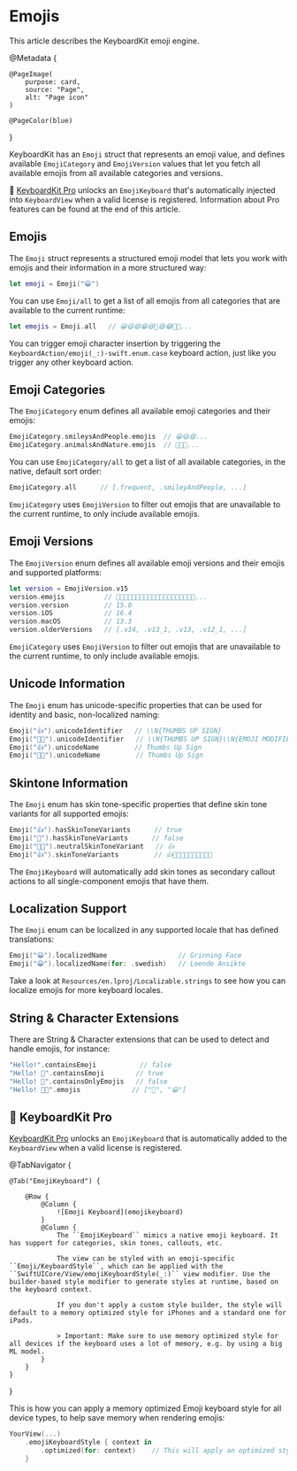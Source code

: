 # Emojis

This article describes the KeyboardKit emoji engine.

@Metadata {
    
    @PageImage(
        purpose: card,
        source: "Page",
        alt: "Page icon"
    )
    
    @PageColor(blue)
}

KeyboardKit has an ``Emoji`` struct that represents an emoji value, and defines available ``EmojiCategory`` and ``EmojiVersion`` values that let you fetch all available emojis from all available categories and versions.

👑 [KeyboardKit Pro][Pro] unlocks an ``EmojiKeyboard`` that's automatically injected into ``KeyboardView`` when a valid license is registered. Information about Pro features can be found at the end of this article.



## Emojis

The ``Emoji`` struct represents a structured emoji model that lets you work with emojis and their information in a more structured way:

```swift
let emoji = Emoji("😀")
```

You can use ``Emoji/all`` to get a list of all emojis from all categories that are available to the current runtime:

```swift
let emojis = Emoji.all   // 😀😃😄😁😆🥹😅😂🤣🥲...
```

You can trigger emoji character insertion by triggering the ``KeyboardAction/emoji(_:)-swift.enum.case`` keyboard action, just like you trigger any other keyboard action.



## Emoji Categories

The ``EmojiCategory`` enum defines all available emoji categories and their emojis:

```swift
EmojiCategory.smileysAndPeople.emojis  // 😀😃😄...
EmojiCategory.animalsAndNature.emojis  // 🐶🐱🐭...
```

You can use ``EmojiCategory/all`` to get a list of all available categories, in the native, default sort order:

```swift
EmojiCategory.all      // [.frequent, .smileyAndPeople, ...]
```

``EmojiCategory`` uses ``EmojiVersion`` to filter out emojis that are unavailable to the current runtime, to only include available emojis.



## Emoji Versions

The ``EmojiVersion`` enum defines all available emoji versions and their emojis and supported platforms:

```swift
let version = EmojiVersion.v15
version.emojis          // 🫨🫸🫷🪿🫎🪼🫏🪽🪻🫛🫚🪇🪈🪮🪭🩷🩵🩶🪯🛜...
version.version         // 15.0
version.iOS             // 16.4
version.macOS           // 13.3
version.olderVersions   // [.v14, .v13_1, .v13, .v12_1, ...]
```

``EmojiCategory`` uses ``EmojiVersion`` to filter out emojis that are unavailable to the current runtime, to only include available emojis.



## Unicode Information

The ``Emoji`` enum has unicode-specific properties that can be used for identity and basic, non-localized naming:

```swift
Emoji("👍").unicodeIdentifier   // \\N{THUMBS UP SIGN}
Emoji("👍🏿").unicodeIdentifier   // \\N{THUMBS UP SIGN}\\N{EMOJI MODIFIER FITZPATRICK TYPE-6}
Emoji("👍").unicodeName         // Thumbs Up Sign
Emoji("👍🏿").unicodeName         // Thumbs Up Sign
```


## Skintone Information

The ``Emoji`` enum has skin tone-specific properties that define skin tone variants for all supported emojis:

```swift
Emoji("👍").hasSkinToneVariants      // true
Emoji("🚀").hasSkinToneVariants      // false
Emoji("👍🏿").neutralSkinToneVariant   // 👍
Emoji("👍").skinToneVariants         // 👍👍🏻👍🏼👍🏽👍🏾👍🏿
```

The ``EmojiKeyboard`` will automatically add skin tones as secondary callout actions to all single-component emojis that have them.



## Localization Support

The ``Emoji`` enum can be localized in any supported locale that has defined translations:

```swift
Emoji("😀").localizedName                  // Grinning Face
Emoji("😀").localizedName(for: .swedish)   // Leende Ansikte
```

Take a look at `Resources/en.lproj/Localizable.strings` to see how you can localize emojis for more keyboard locales.



## String & Character Extensions

There are String & Character extensions that can be used to detect and handle emojis, for instance:

```swift
"Hello!".containsEmoji           // false
"Hello! 👋".containsEmoji        // true
"Hello! 👋".containsOnlyEmojis   // false
"Hello! 👋😀".emojis             // ["👋", "😀"]
```




## 👑 KeyboardKit Pro

[KeyboardKit Pro][Pro] unlocks an ``EmojiKeyboard`` that is automatically added to the ``KeyboardView`` when a valid license is registered.

[Pro]: https://github.com/KeyboardKit/KeyboardKitPro

@TabNavigator {
    
    @Tab("EmojiKeyboard") {
        
        @Row {
            @Column {
                ![Emoji Keyboard](emojikeyboard)
            }
            @Column {
                The ``EmojiKeyboard`` mimics a native emoji keyboard. It has support for categories, skin tones, callouts, etc.
                
                The view can be styled with an emoji-specific ``Emoji/KeyboardStyle``, which can be applied with the ``SwiftUICore/View/emojiKeyboardStyle(_:)`` view modifier. Use the builder-based style modifier to generate styles at runtime, based on the keyboard context.
                
                If you don't apply a custom style builder, the style will default to a memory optimized style for iPhones and a standard one for iPads.
                
                > Important: Make sure to use memory optimized style for all devices if the keyboard uses a lot of memory, e.g. by using a big ML model.
            }
        }
    }
}

This is how you can apply a memory optimized Emoji keyboard style for all device types, to help save memory when rendering emojis:

```swift
YourView(...)
    .emojiKeyboardStyle { context in
        .optimized(for: context)    // This will apply an optimized style regardless of the context.
    }
```
